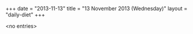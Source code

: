 +++
date = "2013-11-13"
title = "13 November 2013 (Wednesday)"
layout = "daily-diet"
+++

\<no entries\>